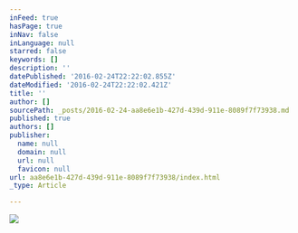 ```yaml
---
inFeed: true
hasPage: true
inNav: false
inLanguage: null
starred: false
keywords: []
description: ''
datePublished: '2016-02-24T22:22:02.855Z'
dateModified: '2016-02-24T22:22:02.421Z'
title: ''
author: []
sourcePath: _posts/2016-02-24-aa8e6e1b-427d-439d-911e-8089f7f73938.md
published: true
authors: []
publisher:
  name: null
  domain: null
  url: null
  favicon: null
url: aa8e6e1b-427d-439d-911e-8089f7f73938/index.html
_type: Article

---
```

![](https://the-grid-user-content.s3-us-west-2.amazonaws.com/b4425aa7-3c12-41b0-823f-a49d16a3ebea.jpg)